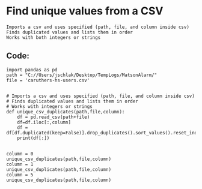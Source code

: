 # Find unique values from a CSV

    Imports a csv and uses specified (path, file, and column inside csv)
    Finds duplicated values and lists them in order
    Works with both integers or strings

## Code:

    
    import pandas as pd
    path = "C://Users/jschlak/Desktop/TempLogs/MatsonAlarm/"
    file = 'caruthers-hs-users.csv'


    # Imports a csv and uses specified (path, file, and column inside csv)
    # Finds duplicated values and lists them in order
    # Works with integers or strings
    def unique_csv_duplicates(path,file,column):
        df = pd.read_csv(path+file)
        df=df.iloc[:,column]
        df = df[df.duplicated(keep=False)].drop_duplicates().sort_values().reset_index(drop=True)
        print(df[:])
        
        
    column = 0
    unique_csv_duplicates(path,file,column)
    column = 1
    unique_csv_duplicates(path,file,column)
    column = 5
    unique_csv_duplicates(path,file,column)